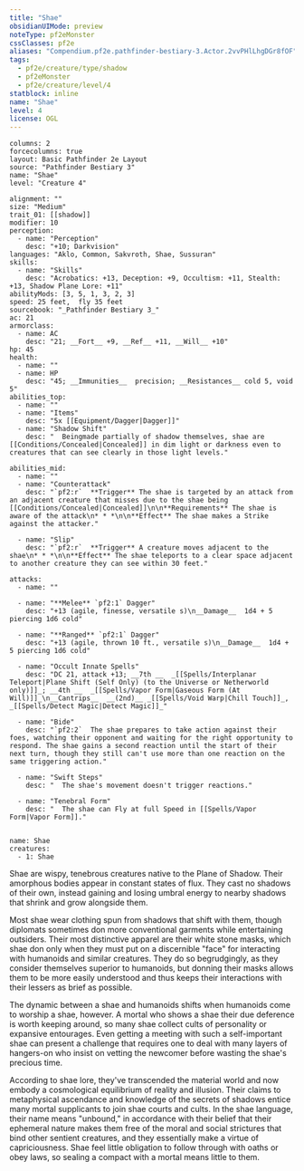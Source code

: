 ```yaml
---
title: "Shae"
obsidianUIMode: preview
noteType: pf2eMonster
cssClasses: pf2e
aliases: "Compendium.pf2e.pathfinder-bestiary-3.Actor.2vvPHlLhgDGr8fOF" 
tags:
  - pf2e/creature/type/shadow
  - pf2eMonster
  - pf2e/creature/level/4
statblock: inline
name: "Shae"
level: 4
license: OGL
---
```


```statblock
columns: 2
forcecolumns: true
layout: Basic Pathfinder 2e Layout
source: "Pathfinder Bestiary 3"
name: "Shae"
level: "Creature 4"

alignment: ""
size: "Medium"
trait_01: [[shadow]]
modifier: 10
perception:
  - name: "Perception"
    desc: "+10; Darkvision"
languages: "Aklo, Common, Sakvroth, Shae, Sussuran"
skills:
  - name: "Skills"
    desc: "Acrobatics: +13, Deception: +9, Occultism: +11, Stealth: +13, Shadow Plane Lore: +11"
abilityMods: [3, 5, 1, 3, 2, 3]
speed: 25 feet,  fly 35 feet
sourcebook: "_Pathfinder Bestiary 3_"
ac: 21
armorclass:
  - name: AC
    desc: "21; __Fort__ +9, __Ref__ +11, __Will__ +10"
hp: 45
health:
  - name: ""
  - name: HP
    desc: "45; __Immunities__  precision; __Resistances__ cold 5, void 5"
abilities_top:
  - name: ""
  - name: "Items"
    desc: "5x [[Equipment/Dagger|Dagger]]"
  - name: "Shadow Shift"
    desc: "  Beingmade partially of shadow themselves, shae are [[Conditions/Concealed|Concealed]] in dim light or darkness even to creatures that can see clearly in those light levels."

abilities_mid:
  - name: ""
  - name: "Counterattack"
    desc: "`pf2:r`  **Trigger** The shae is targeted by an attack from an adjacent creature that misses due to the shae being [[Conditions/Concealed|Concealed]]\n\n**Requirements** The shae is aware of the attack\n* * *\n\n**Effect** The shae makes a Strike against the attacker."

  - name: "Slip"
    desc: "`pf2:r`  **Trigger** A creature moves adjacent to the shae\n* * *\n\n**Effect** The shae teleports to a clear space adjacent to another creature they can see within 30 feet."

attacks:
  - name: ""

  - name: "**Melee** `pf2:1` Dagger"
    desc: "+13 (agile, finesse, versatile s)\n__Damage__  1d4 + 5 piercing 1d6 cold"

  - name: "**Ranged** `pf2:1` Dagger"
    desc: "+13 (agile, thrown 10 ft., versatile s)\n__Damage__  1d4 + 5 piercing 1d6 cold"

  - name: "Occult Innate Spells"
    desc: "DC 21, attack +13; __7th __  _[[Spells/Interplanar Teleport|Plane Shift (Self Only) (to the Universe or Netherworld only)]]_; __4th __  _[[Spells/Vapor Form|Gaseous Form (At Will)]]_\n__Cantrips__  __(2nd)__ _[[Spells/Void Warp|Chill Touch]]_, _[[Spells/Detect Magic|Detect Magic]]_"

  - name: "Bide"
    desc: "`pf2:2`  The shae prepares to take action against their foes, watching their opponent and waiting for the right opportunity to respond. The shae gains a second reaction until the start of their next turn, though they still can't use more than one reaction on the same triggering action."

  - name: "Swift Steps"
    desc: "  The shae's movement doesn't trigger reactions."

  - name: "Tenebral Form"
    desc: "  The shae can Fly at full Speed in [[Spells/Vapor Form|Vapor Form]]."
 
```

```encounter-table
name: Shae
creatures:
  - 1: Shae
```



Shae are wispy, tenebrous creatures native to the Plane of Shadow. Their amorphous bodies appear in constant states of flux. They cast no shadows of their own, instead gaining and losing umbral energy to nearby shadows that shrink and grow alongside them.

Most shae wear clothing spun from shadows that shift with them, though diplomats sometimes don more conventional garments while entertaining outsiders. Their most distinctive apparel are their white stone masks, which shae don only when they must put on a discernible "face" for interacting with humanoids and similar creatures. They do so begrudgingly, as they consider themselves superior to humanoids, but donning their masks allows them to be more easily understood and thus keeps their interactions with their lessers as brief as possible.

The dynamic between a shae and humanoids shifts when humanoids come to worship a shae, however. A mortal who shows a shae their due deference is worth keeping around, so many shae collect cults of personality or expansive entourages. Even getting a meeting with such a self-important shae can present a challenge that requires one to deal with many layers of hangers-on who insist on vetting the newcomer before wasting the shae's precious time.

According to shae lore, they've transcended the material world and now embody a cosmological equilibrium of reality and illusion. Their claims to metaphysical ascendance and knowledge of the secrets of shadows entice many mortal supplicants to join shae courts and cults. In the shae language, their name means "unbound," in accordance with their belief that their ephemeral nature makes them free of the moral and social strictures that bind other sentient creatures, and they essentially make a virtue of capriciousness. Shae feel little obligation to follow through with oaths or obey laws, so sealing a compact with a mortal means little to them.
